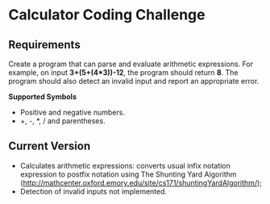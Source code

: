# Calculator Coding Challenge

## Requirements
Create a program that can parse and evaluate arithmetic expressions. For example, on input **3+(5+(4*3))-12**, the program should return **8**. The program should also detect an invalid input and report an appropriate error.

**Supported Symbols**
- Positive and negative numbers.
- +, -, *, / and parentheses.

## Current Version
- Calculates arithmetic expressions: converts usual infix notation expression to postfix notation using The Shunting Yard Algorithm (http://mathcenter.oxford.emory.edu/site/cs171/shuntingYardAlgorithm/);
- Detection of invalid inputs not implemented.
